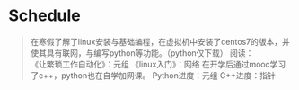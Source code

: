 # Schedule
> 在寒假了解了linux安装与基础编程，在虚拟机中安装了centos7的版本，并使其具有联网，与编写python等功能。（python仅下载）
> 阅读：	
 《让繁琐工作自动化》：元组
 《linux入门》：网络
> 在开学后通过mooc学习了c++，python也在自学加网课。
> Python进度：元组
> C++进度：指针


